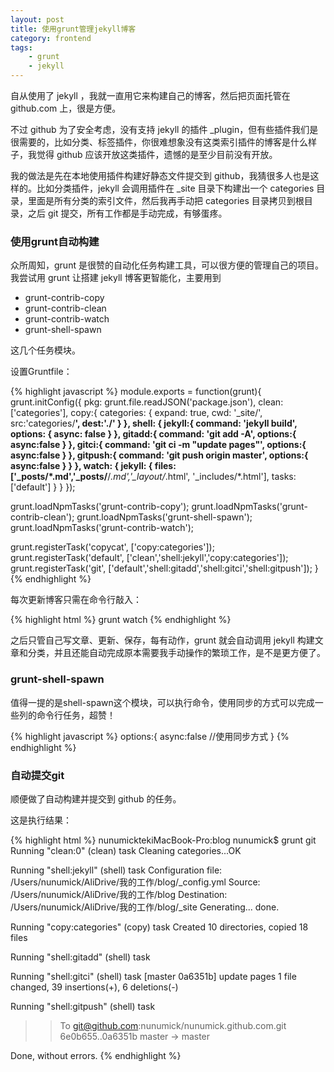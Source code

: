 ```yaml
---
layout: post
title: 使用grunt管理jekyll博客
category: frontend
tags:
    - grunt
    - jekyll
---
```


自从使用了 jekyll ，我就一直用它来构建自己的博客，然后把页面托管在 github.com 上，很是方便。

不过 github 为了安全考虑，没有支持 jekyll 的插件 _plugin，但有些插件我们是很需要的，比如分类、标签插件，你很难想象没有这类索引插件的博客是什么样子，我觉得 github 应该开放这类插件，遗憾的是至少目前没有开放。

我的做法是先在本地使用插件构建好静态文件提交到 github，我猜很多人也是这样的。比如分类插件，jekyll 会调用插件在 _site 目录下构建出一个 categories 目录，里面是所有分类的索引文件，然后我再手动把 categories 目录拷贝到根目录，之后 git 提交，所有工作都是手动完成，有够蛋疼。

### 使用grunt自动构建

众所周知，grunt 是很赞的自动化任务构建工具，可以很方便的管理自己的项目。我尝试用 grunt 让搭建 jekyll 博客更智能化，主要用到

* grunt-contrib-copy
* grunt-contrib-clean
* grunt-contrib-watch
* grunt-shell-spawn

这几个任务模块。

设置Gruntfile：

{% highlight javascript %}
module.exports = function(grunt){
  grunt.initConfig({
      pkg: grunt.file.readJSON('package.json'),
      clean: ['categories'],
      copy:{
        categories: {
          expand: true,
          cwd: '_site/',
          src:'categories/**',
          dest:'./'
        }
      },
      shell: {
        jekyll:{
          command: 'jekyll build',
          options: {
            async: false
          }
        },
        gitadd:{
          command: 'git add -A',
          options:{
            async:false
          }
        },
        gitci:{
          command: 'git ci -m "update pages"',
          options:{
            async:false
          }
        },
        gitpush:{
          command: 'git push origin master',
          options:{
            async:false
          }
        }
      },
      watch: {
        jekyll: {
          files: ['_posts/*.md','_posts/**/*.md','_layout/*.html', '_includes/*.html'],
          tasks: ['default']
        }
      }
  });

  grunt.loadNpmTasks('grunt-contrib-copy');
  grunt.loadNpmTasks('grunt-contrib-clean');
  grunt.loadNpmTasks('grunt-shell-spawn');
  grunt.loadNpmTasks('grunt-contrib-watch');

  grunt.registerTask('copycat', ['copy:categories']);
  grunt.registerTask('default', ['clean','shell:jekyll','copy:categories']);
  grunt.registerTask('git', ['default','shell:gitadd','shell:gitci','shell:gitpush']);
}
{% endhighlight %}

每次更新博客只需在命令行敲入：

{% highlight html %}
  grunt watch
{% endhighlight %}

之后只管自己写文章、更新、保存，每有动作，grunt 就会自动调用 jekyll 构建文章和分类，并且还能自动完成原本需要我手动操作的繁琐工作，是不是更方便了。


### grunt-shell-spawn

值得一提的是shell-spawn这个模块，可以执行命令，使用同步的方式可以完成一些列的命令行任务，超赞！

{% highlight javascript %}
  options:{
    async:false //使用同步方式
  }
{% endhighlight %}


### 自动提交git

顺便做了自动构建并提交到 github 的任务。

这是执行结果：

{% highlight html %}
nunumicktekiMacBook-Pro:blog nunumick$ grunt git
Running "clean:0" (clean) task
Cleaning categories...OK

Running "shell:jekyll" (shell) task
Configuration file: /Users/nunumick/AliDrive/我的工作/blog/_config.yml
            Source: /Users/nunumick/AliDrive/我的工作/blog
       Destination: /Users/nunumick/AliDrive/我的工作/blog/_site
      Generating... done.

Running "copy:categories" (copy) task
Created 10 directories, copied 18 files

Running "shell:gitadd" (shell) task

Running "shell:gitci" (shell) task
[master 0a6351b] update pages
 1 file changed, 39 insertions(+), 6 deletions(-)

Running "shell:gitpush" (shell) task
>> To git@github.com:nunumick/nunumick.github.com.git
>> 6e0b655..0a6351b  master -> master

Done, without errors.
{% endhighlight %}



